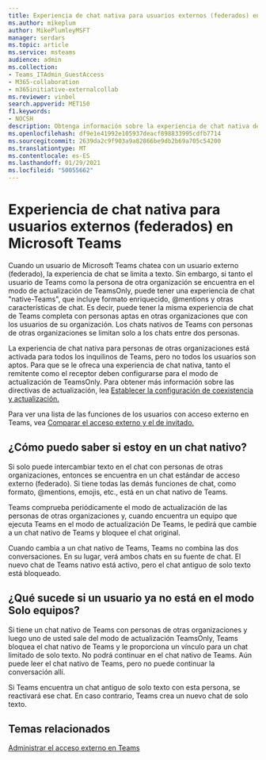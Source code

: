 ```yaml
---
title: Experiencia de chat nativa para usuarios externos (federados) en Microsoft Teams
ms.author: mikeplum
author: MikePlumleyMSFT
manager: serdars
ms.topic: article
ms.service: msteams
audience: admin
ms.collection:
- Teams_ITAdmin_GuestAccess
- M365-collaboration
- m365initiative-externalcollab
ms.reviewer: vinbel
search.appverid: MET150
f1.keywords:
- NOCSH
description: Obtenga información sobre la experiencia de chat nativa de Teams para los usuarios con acceso externo (federado) en Microsoft Teams, donde ambos usuarios se encuentran en el modo de actualización de TeamsOnly.
ms.openlocfilehash: df9e1e41992e105937deacf898833995cdfb7714
ms.sourcegitcommit: 2639da2c9f903a9a82866be9db2b69a705c54200
ms.translationtype: MT
ms.contentlocale: es-ES
ms.lasthandoff: 01/29/2021
ms.locfileid: "50055662"
---
```

# <a name="native-chat-experience-for-external-federated-users-in-microsoft-teams"></a>Experiencia de chat nativa para usuarios externos (federados) en Microsoft Teams

Cuando un usuario de Microsoft Teams chatea con un usuario externo (federado), la experiencia de chat se limita a texto. Sin embargo, si tanto el usuario de Teams como la persona de otra organización se encuentra en el modo de actualización de TeamsOnly, puede tener una experiencia de chat "native-Teams", que incluye formato enriquecido, @mentions y otras características de chat. Es decir, puede tener la misma experiencia de chat de Teams completa con personas aptas en otras organizaciones que con los usuarios de su organización. Los chats nativos de Teams con personas de otras organizaciones se limitan solo a los chats entre dos personas.

La experiencia de chat nativa para personas de otras organizaciones está activada para todos los inquilinos de Teams, pero no todos los usuarios son aptos. Para que se le ofreca una experiencia de chat nativa, tanto el remitente como el receptor deben configurarse para el modo de actualización de TeamsOnly. Para obtener más información sobre las directivas de actualización, lea [Establecer la configuración de coexistencia y actualización.](setting-your-coexistence-and-upgrade-settings.md)

Para ver una lista de las funciones de los usuarios con acceso externo en Teams, vea [Comparar el acceso externo y el de invitado.](communicate-with-users-from-other-organizations.md#compare-external-and-guest-access)

## <a name="how-do-i-know-if-im-in-a-native-chat"></a>¿Cómo puedo saber si estoy en un chat nativo?

Si solo puede intercambiar texto en el chat con personas de otras organizaciones, entonces se encuentra en un chat estándar de acceso externo (federado). Si tiene todas las demás funciones de chat, como formato, @mentions, emojis, etc., está en un chat nativo de Teams. 

Teams comprueba periódicamente el modo de actualización de las personas de otras organizaciones y, cuando encuentra un equipo que ejecuta Teams en el modo de actualización De Teams, le pedirá que cambie a un chat nativo de Teams y bloquee el chat original.

Cuando cambia a un chat nativo de Teams, Teams no combina las dos conversaciones. En su lugar, verá ambos chats en su fuente de chat. El nuevo chat de Teams nativo está activo, pero el chat antiguo de solo texto está bloqueado.



## <a name="what-happens-if-a-user-isnt-in-teams-only-mode-anymore"></a>¿Qué sucede si un usuario ya no está en el modo Solo equipos?

Si tiene un chat nativo de Teams con personas de otras organizaciones y luego uno de usted sale del modo de actualización TeamsOnly, Teams bloquea el chat nativo de Teams y le proporciona un vínculo para un chat limitado de solo texto. No podrá continuar en el chat nativo de Teams. Aún puede leer el chat nativo de Teams, pero no puede continuar la conversación allí.

Si Teams encuentra un chat antiguo de solo texto con esta persona, se reactivará ese chat. En caso contrario, Teams crea un nuevo chat de solo texto.


## <a name="related-topics"></a>Temas relacionados

[Administrar el acceso externo en Teams](manage-external-access.md)
